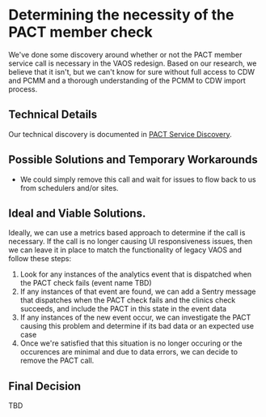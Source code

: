 # Determining the necessity of the PACT member check

We've done some discovery around whether or not the PACT member service call is necessary in the VAOS redesign. Based on our research, we believe that it isn't, but we can't know for sure without full access to CDW and PCMM and a thorough understanding of the PCMM to CDW import process.

## Technical Details

Our technical discovery is documented in [PACT Service Discovery](https://github.com/department-of-veterans-affairs/va.gov-team/blob/master/products/health-care/appointments/va-online-scheduling/engineering/pact_service_discovery.md).

## Possible Solutions and Temporary Workarounds

- We could simply remove this call and wait for issues to flow back to us from schedulers and/or sites.

## Ideal and Viable Solutions.

Ideally, we can use a metrics based approach to determine if the call is necessary. If the call is no longer causing UI responsiveness issues, then we can leave it in place to match the functionality of legacy VAOS and follow these steps:

1. Look for any instances of the analytics event that is dispatched when the PACT check fails (event name TBD)
2. If any instances of that event are found, we can add a Sentry message that dispatches when the PACT check fails and the clinics check succeeds, and include the PACT in this state in the event data
3. If any instances of the new event occur, we can investigate the PACT causing this problem and determine if its bad data or an expected use case
4. Once we're satisfied that this situation is no longer occuring or the occurences are minimal and due to data errors, we can decide to remove the PACT call.

## Final Decision

TBD
